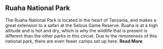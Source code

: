 ## Ruaha National Park

The Ruaha National Park is located in the heart of Tanzania, and makes a great extension to a safari at the Selous Game Reserve. Ruaha is at a high altitude and is hot and dry, which is why the wildlife that is present is different than the other parks in this circuit. Due to the remoteness of this national park, there are even fewer camps set up here. __Read More__
